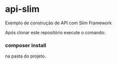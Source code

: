 # api-slim
Exemplo de construção de API com Slim Framework

Após clonar este repositório execute o comando:
### composer install
na pasta do projeto.

